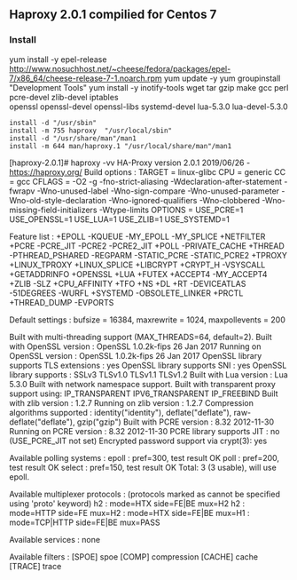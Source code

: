 ## Haproxy 2.0.1  compilied for Centos 7

### Install


yum install -y epel-release http://www.nosuchhost.net/~cheese/fedora/packages/epel-7/x86_64/cheese-release-7-1.noarch.rpm
yum update -y
yum groupinstall "Development Tools"
yum install -y inotify-tools wget tar gzip make gcc perl pcre-devel zlib-devel iptables \
openssl openssl-devel openssl-libs systemd-devel lua-5.3.0 lua-devel-5.3.0



```
install -d "/usr/sbin"
install -m 755 haproxy  "/usr/local/sbin"
install -d "/usr/share/man"/man1
install -m 644 man/haproxy.1 "/usr/local/share/man"/man1
```

[haproxy-2.0.1]# haproxy -vv
HA-Proxy version 2.0.1 2019/06/26 - https://haproxy.org/
Build options :
  TARGET  = linux-glibc
  CPU     = generic
  CC      = gcc
  CFLAGS  = -O2 -g -fno-strict-aliasing -Wdeclaration-after-statement -fwrapv -Wno-unused-label -Wno-sign-compare -Wno-unused-parameter -Wno-old-style-declaration -Wno-ignored-qualifiers -Wno-clobbered -Wno-missing-field-initializers -Wtype-limits
  OPTIONS = USE_PCRE=1 USE_OPENSSL=1 USE_LUA=1 USE_ZLIB=1 USE_SYSTEMD=1

Feature list : +EPOLL -KQUEUE -MY_EPOLL -MY_SPLICE +NETFILTER +PCRE -PCRE_JIT -PCRE2 -PCRE2_JIT +POLL -PRIVATE_CACHE +THREAD -PTHREAD_PSHARED -REGPARM -STATIC_PCRE -STATIC_PCRE2 +TPROXY +LINUX_TPROXY +LINUX_SPLICE +LIBCRYPT +CRYPT_H -VSYSCALL +GETADDRINFO +OPENSSL +LUA +FUTEX +ACCEPT4 -MY_ACCEPT4 +ZLIB -SLZ +CPU_AFFINITY +TFO +NS +DL +RT -DEVICEATLAS -51DEGREES -WURFL +SYSTEMD -OBSOLETE_LINKER +PRCTL +THREAD_DUMP -EVPORTS

Default settings :
  bufsize = 16384, maxrewrite = 1024, maxpollevents = 200

Built with multi-threading support (MAX_THREADS=64, default=2).
Built with OpenSSL version : OpenSSL 1.0.2k-fips  26 Jan 2017
Running on OpenSSL version : OpenSSL 1.0.2k-fips  26 Jan 2017
OpenSSL library supports TLS extensions : yes
OpenSSL library supports SNI : yes
OpenSSL library supports : SSLv3 TLSv1.0 TLSv1.1 TLSv1.2
Built with Lua version : Lua 5.3.0
Built with network namespace support.
Built with transparent proxy support using: IP_TRANSPARENT IPV6_TRANSPARENT IP_FREEBIND
Built with zlib version : 1.2.7
Running on zlib version : 1.2.7
Compression algorithms supported : identity("identity"), deflate("deflate"), raw-deflate("deflate"), gzip("gzip")
Built with PCRE version : 8.32 2012-11-30
Running on PCRE version : 8.32 2012-11-30
PCRE library supports JIT : no (USE_PCRE_JIT not set)
Encrypted password support via crypt(3): yes

Available polling systems :
      epoll : pref=300,  test result OK
       poll : pref=200,  test result OK
     select : pref=150,  test result OK
Total: 3 (3 usable), will use epoll.

Available multiplexer protocols :
(protocols marked as <default> cannot be specified using 'proto' keyword)
              h2 : mode=HTX        side=FE|BE     mux=H2
              h2 : mode=HTTP       side=FE        mux=H2
       <default> : mode=HTX        side=FE|BE     mux=H1
       <default> : mode=TCP|HTTP   side=FE|BE     mux=PASS

Available services : none

Available filters :
	[SPOE] spoe
	[COMP] compression
	[CACHE] cache
	[TRACE] trace
